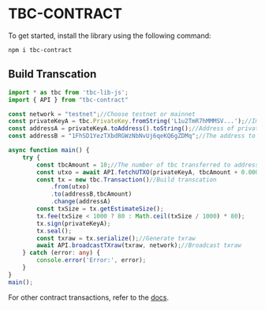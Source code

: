 TBC-CONTRACT
===
To get started, install the library using the following command:

```shell
npm i tbc-contract
```

## Build Transcation

```ts
import * as tbc from 'tbc-lib-js';
import { API } from "tbc-contract"

const network = "testnet";//Choose testnet or mainnet
const privateKeyA = tbc.PrivateKey.fromString('L1u2TmR7hMMMSV...');//Import privatekey
const addressA = privateKeyA.toAddress().toString();//Address of privateKeyA
const addressB = "1FhSD1YezTXbdRGWzNbNvUj6qeKQ6gZDMq";//The address to receive tbc

async function main() {
    try {
        const tbcAmount = 10;//The number of tbc transferred to addressB
        const utxo = await API.fetchUTXO(privateKeyA, tbcAmount + 0.00008, network);//Fetch UTXO for the transcation
        const tx = new tbc.Transaction()//Build transcation
            .from(utxo)
            .to(addressB,tbcAmount)
            .change(addressA)
        const txSize = tx.getEstimateSize();
        tx.fee(txSize < 1000 ? 80 : Math.ceil(txSize / 1000) * 80);
        tx.sign(privateKeyA);
        tx.seal();
        const txraw = tx.serialize();//Generate txraw
        await API.broadcastTXraw(txraw, network);//Broadcast txraw
    } catch (error: any) {
        console.error('Error:', error);
    }
}
main();
```
For other contract transactions, refer to the [docs](https://github.com/TuringBitChain/tbc-contract/tree/master/docs).